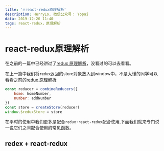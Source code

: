 ```yaml
---
title: '🔥react-redux原理解析'
description: HerryLo, 微信公众号： Yopai
data: 2019-12-20 11:40
tags: react-redux，原理解析
---
```


# react-redux原理解析

在之前的一篇中已经讲过了[redux 原理解析](https://didiheng.com/front/2019-10-26.html)，没看过的可以去看看。

在上一篇中我们将```redux```返回的store对象放入到window中，不是太懂的同学可以看看之前的[redux 原理解析](https://didiheng.com/front/2019-10-26.html)

```javascript
const reducer = combineReducers({
    home: homeNumber,
    number: addNumber
})
const store = createStore(reducer)
window.$reduxStore = store
```
在平时的使用中我们更多是配合```redux+react-redux```配合使用,下面我们就来专门说一说它们之间配合使用的常见函数。

## redex + react-redux

